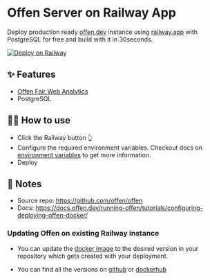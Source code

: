 # Offen Server on Railway App

Deploy production ready [offen.dev](https://offen.dev) instance using [railway.app](https://railway.app) with PostgreSQL for free and build with it in 30seconds.

[![Deploy on Railway](https://railway.app/button.svg)](https://railway.app/new/template/Xd0y9_?referralCode=he1cNR)

## ✨ Features

- [Offen Fair Web Analytics](https://offen.dev)
- PostgreSQL

## 💁‍♀️ How to use

- Click the Railway button 👆
- Configure the required environment variables. Checkout docs on [environment variables](https://docs.offen.dev/running-offen/configuring-the-application/#configuration-options) to get more information.
- Deploy

## 📝 Notes

- Source repo: https://github.com/offen/offen
- Docs: https://docs.offen.dev/running-offen/tutorials/configuring-deploying-offen-docker/

### Updating Offen on existing Railway instance

- You can update the [docker image](https://github.com/mnzkmedia/offen/blob/main/Dockerfile#L1) to the desired version in your repository which gets created with your deployment.

- You can find all the versions on [github](https://github.com/offen/offen/releases/) or [dockerhub](https://hub.docker.com/r/offen/offen)